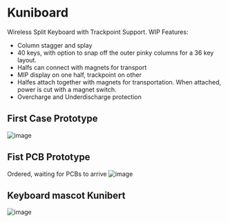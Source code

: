 # Kuniboard
Wireless Split Keyboard with Trackpoint Support. WIP
Features:
* Column stagger and splay
* 40 keys, with option to snap off the outer pinky columns for a 36 key layout.
* Halfs can connect with magnets for transport
* MIP display on one half, trackpoint on other
* Halfes attach together with magnets for transportation. When attached, power is cut with a magnet switch.
* Overcharge and Underdischarge protection
  

## First Case Prototype
![image](https://github.com/tobiasarndt/NAME_TBD_Keyboard/assets/54204861/e0fc6622-9397-467f-a2e3-ba414f97932c)


## Fist PCB Prototype
Ordered, waiting for PCBs to arrive
![image](https://github.com/tobiasarndt/Kuniboard/assets/54204861/63e520da-cb51-4c15-9bf2-f47dad7dfdec)

## Keyboard mascot Kunibert
![image](https://github.com/tobiasarndt/Kuniboard/assets/54204861/7ce5dbbf-680a-4d10-9cac-d1ab57af0d1d)
